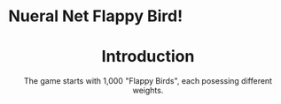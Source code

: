 # Nueral Net Flappy Bird!

# <center>Introduction</center>
<center> The game starts with 1,000 "Flappy Birds", each posessing different weights. </center>